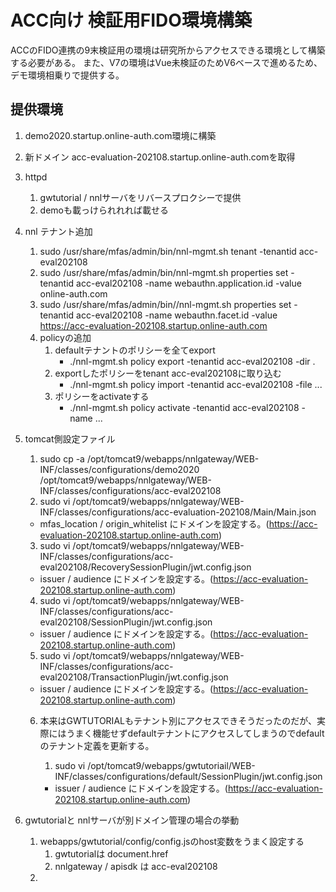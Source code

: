 # ACC向け 検証用FIDO環境構築

ACCのFIDO連携の9末検証用の環境は研究所からアクセスできる環境として構築する必要がある。
また、V7の環境はVue未検証のためV6ベースで進めるため、デモ環境相乗りで提供する。

## 提供環境

1. demo2020.startup.online-auth.com環境に構築
2. 新ドメイン acc-evaluation-202108.startup.online-auth.comを取得
3. httpd
   1. gwtutorial / nnlサーバをリバースプロクシーで提供
   2. demoも載っけられれれば載せる

4. nnl テナント追加
   1. sudo /usr/share/mfas/admin/bin/nnl-mgmt.sh tenant -tenantid acc-eval202108
   2. sudo /usr/share/mfas/admin/bin/nnl-mgmt.sh properties set -tenantid acc-eval202108 -name webauthn.application.id -value online-auth.com
   3. sudo /usr/share/mfas/admin/bin//nnl-mgmt.sh properties set -tenantid acc-eval202108 -name webauthn.facet.id -value https://acc-evaluation-202108.startup.online-auth.com
   4. policyの追加
      1. defaultテナントのポリシーを全てexport
         - ./nnl-mgmt.sh policy export -tenantid acc-eval202108 -dir .
      2. exportしたポリシーをtenant acc-eval202108に取り込む
         - ./nnl-mgmt.sh policy import -tenantid acc-eval202108 -file ...
      3. ポリシーをactivateする
         - ./nnl-mgmt.sh policy activate -tenantid acc-eval202108 -name ...
5. tomcat側設定ファイル
   1. sudo cp -a /opt/tomcat9/webapps/nnlgateway/WEB-INF/classes/configurations/demo2020 /opt/tomcat9/webapps/nnlgateway/WEB-INF/classes/configurations/acc-eval202108
   2. sudo vi /opt/tomcat9/webapps/nnlgateway/WEB-INF/classes/configurations/acc-evaluation-202108/Main/Main.json
    - mfas_location / origin_whitelist にドメインを設定する。(https://acc-evaluation-202108.startup.online-auth.com)
   3. sudo vi /opt/tomcat9/webapps/nnlgateway/WEB-INF/classes/configurations/acc-eval202108/RecoverySessionPlugin/jwt.config.json
    - issuer / audience にドメインを設定する。(https://acc-evaluation-202108.startup.online-auth.com)
   4. sudo vi /opt/tomcat9/webapps/nnlgateway/WEB-INF/classes/configurations/acc-eval202108/SessionPlugin/jwt.config.json
    - issuer / audience にドメインを設定する。(https://acc-evaluation-202108.startup.online-auth.com)
   5. sudo vi /opt/tomcat9/webapps/nnlgateway/WEB-INF/classes/configurations/acc-eval202108/TransactionPlugin/jwt.config.json
    - issuer / audience にドメインを設定する。(https://acc-evaluation-202108.startup.online-auth.com)

   6. 本来はGWTUTORIALもテナント別にアクセスできそうだったのだが、実際にはうまく機能せずdefaultテナントにアクセスしてしまうのでdefaultのテナント定義を更新する。

      1. sudo vi /opt/tomcat9/webapps/gwtutoriail/WEB-INF/classes/configurations/default/SessionPlugin/jwt.config.json
       - issuer / audience にドメインを設定する。(https://acc-evaluation-202108.startup.online-auth.com)


5. gwtutorialと nnlサーバが別ドメイン管理の場合の挙動
   1. webapps/gwtutorial/config/config.jsのhost変数をうまく設定する
      1. gwtutorialは document.href
      2. nnlgateway / apisdk は acc-eval202108
   2. 